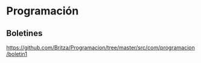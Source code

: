 # Programación

## Boletines

https://github.com/Britza/Programacion/tree/master/src/com/programacion/boletin1